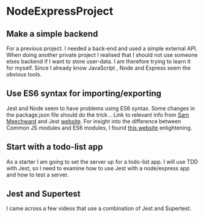 # NodeExpressProject

## Make a simple backend

For a previous project. I needed a back-end and used a simple external API.
When doing another private project I realised that I should not use someone elses backend if I want to store user-data.
I am therefore trying to learn it for myself.
Since I already know JavaScript , Node and Express seem the obvious tools.

## Use ES6 syntax for importing/exporting

Jest and Node seem to have problems using ES6 syntax. Some changes in the package.json file should do the trick...
Link to relevant info from [Sam Meechward](https://sammeechward.com/jest-and-esmodules/) and Jest [website](https://jestjs.io/docs/ecmascript-modules).
For insight into the difference between Common JS modules and ES6 modules, I found [this website](https://hacks.mozilla.org/2018/03/es-modules-a-cartoon-deep-dive/) enlightening.

## Start with a todo-list app

As a starter I am going to set the server up for a todo-list app.
I will use TDD with Jest, so I need to examine how to use Jest with a node/express app and how to test a server.

## Jest and Supertest

I came across a few videos that use a combination of Jest and Supertest.
